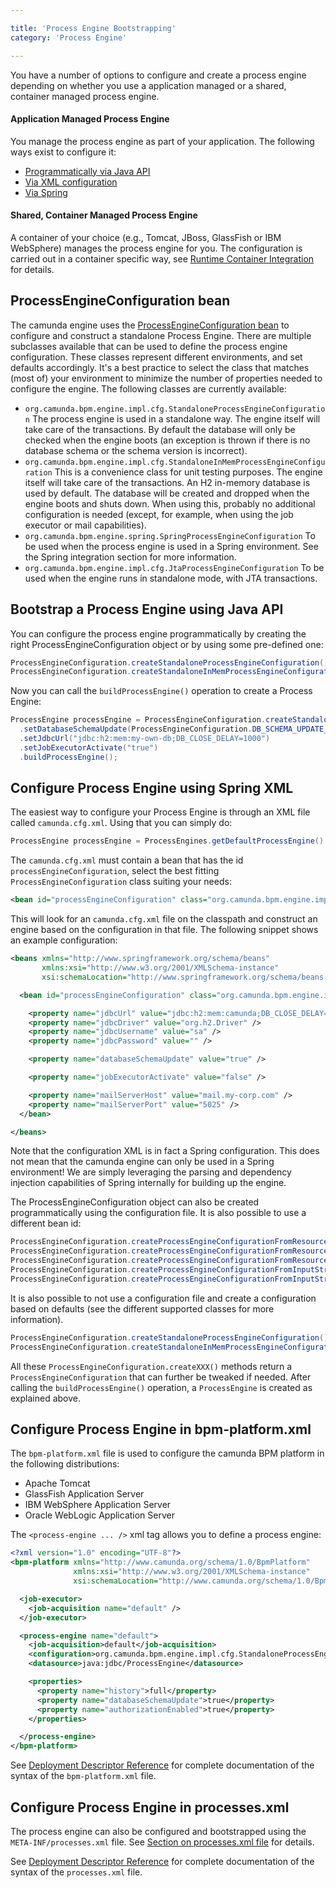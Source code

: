 ```yaml
---

title: 'Process Engine Bootstrapping'
category: 'Process Engine'

---
```



You have a number of options to configure and create a process engine depending on whether you use a application managed or a shared, container managed process engine.

#### Application Managed Process Engine

You manage the process engine as part of your application. The following ways exist to configure it:

*   [Programmatically via Java API](ref:#process-engine-process-engine-bootstrapping-bootstrap-a-process-engine-using-java-api)
*   [Via XML configuration](ref:#process-engine-process-engine-bootstrapping-configure-process-engine-using-spring-xml)
*   [Via Spring](ref:#spring-framework-integration)

#### Shared, Container Managed Process Engine

A container of your choice (e.g., Tomcat, JBoss, GlassFish or IBM WebSphere) manages the process engine for you. The configuration is carried out in a container specific way, see [Runtime Container Integration](ref:#runtime-container-integration) for details.


## ProcessEngineConfiguration bean

The camunda engine uses the [ProcessEngineConfiguration bean](ref:/reference/javadoc/?org/camunda/bpm/engine/ProcessEngineConfiguration.html) to configure and construct a standalone Process Engine. There are multiple subclasses available that can be used to define the process engine configuration. These classes represent different environments, and set defaults accordingly. It's a best practice to select the class that matches (most of) your environment to minimize the number of properties needed to configure the engine. The following classes are currently available:

*   `org.camunda.bpm.engine.impl.cfg.StandaloneProcessEngineConfiguration` The process engine is used in a standalone way. The engine itself will take care of the transactions. By default the database will only be checked when the engine boots (an exception is thrown if there is no database schema or the schema version is incorrect).
*   `org.camunda.bpm.engine.impl.cfg.StandaloneInMemProcessEngineConfiguration` This is a convenience class for unit testing purposes. The engine itself will take care of the transactions. An H2 in-memory database is used by default. The database will be created and dropped when the engine boots and shuts down. When using this, probably no additional configuration is needed (except, for example, when using the job executor or mail capabilities).
*   `org.camunda.bpm.engine.spring.SpringProcessEngineConfiguration` To be used when the process engine is used in a Spring environment. See the Spring integration section for more information.
*   `org.camunda.bpm.engine.impl.cfg.JtaProcessEngineConfiguration` To be used when the engine runs in standalone mode, with JTA transactions.


## Bootstrap a Process Engine using Java API

You can configure the process engine programmatically by creating the right ProcessEngineConfiguration object or by using some pre-defined one:

```java
ProcessEngineConfiguration.createStandaloneProcessEngineConfiguration();
ProcessEngineConfiguration.createStandaloneInMemProcessEngineConfiguration();
```

Now you can call the `buildProcessEngine()` operation to create a Process Engine:

```java
ProcessEngine processEngine = ProcessEngineConfiguration.createStandaloneInMemProcessEngineConfiguration()
  .setDatabaseSchemaUpdate(ProcessEngineConfiguration.DB_SCHEMA_UPDATE_FALSE)
  .setJdbcUrl("jdbc:h2:mem:my-own-db;DB_CLOSE_DELAY=1000")
  .setJobExecutorActivate("true")
  .buildProcessEngine();
```


## Configure Process Engine using Spring XML

The easiest way to configure your Process Engine is through an XML file called `camunda.cfg.xml`. Using that you can simply do:

```java
ProcessEngine processEngine = ProcessEngines.getDefaultProcessEngine()
```

The `camunda.cfg.xml` must contain a bean that has the id `processEngineConfiguration`, select the best fitting `ProcessEngineConfiguration` class suiting your needs:

```xml
<bean id="processEngineConfiguration" class="org.camunda.bpm.engine.impl.cfg.StandaloneProcessEngineConfiguration">
```

This will look for an `camunda.cfg.xml` file on the classpath and construct an engine based on the configuration in that file. The following snippet shows an example configuration:

```xml
<beans xmlns="http://www.springframework.org/schema/beans"
       xmlns:xsi="http://www.w3.org/2001/XMLSchema-instance"
       xsi:schemaLocation="http://www.springframework.org/schema/beans http://www.springframework.org/schema/beans/spring-beans.xsd">

  <bean id="processEngineConfiguration" class="org.camunda.bpm.engine.impl.cfg.StandaloneProcessEngineConfiguration">

    <property name="jdbcUrl" value="jdbc:h2:mem:camunda;DB_CLOSE_DELAY=1000" />
    <property name="jdbcDriver" value="org.h2.Driver" />
    <property name="jdbcUsername" value="sa" />
    <property name="jdbcPassword" value="" />

    <property name="databaseSchemaUpdate" value="true" />

    <property name="jobExecutorActivate" value="false" />

    <property name="mailServerHost" value="mail.my-corp.com" />
    <property name="mailServerPort" value="5025" />
  </bean>

</beans>
```

Note that the configuration XML is in fact a Spring configuration. This does not mean that the camunda engine can only be used in a Spring environment! We are simply leveraging the parsing and dependency injection capabilities of Spring internally for building up the engine.

The ProcessEngineConfiguration object can also be created programmatically using the configuration file. It is also possible to use a different bean id:

```java
ProcessEngineConfiguration.createProcessEngineConfigurationFromResourceDefault();
ProcessEngineConfiguration.createProcessEngineConfigurationFromResource(String resource);
ProcessEngineConfiguration.createProcessEngineConfigurationFromResource(String resource, String beanName);
ProcessEngineConfiguration.createProcessEngineConfigurationFromInputStream(InputStream inputStream);
ProcessEngineConfiguration.createProcessEngineConfigurationFromInputStream(InputStream inputStream, String beanName);
```

It is also possible to not use a configuration file and create a configuration based on defaults (see the different supported classes for more information).

```java
ProcessEngineConfiguration.createStandaloneProcessEngineConfiguration();
ProcessEngineConfiguration.createStandaloneInMemProcessEngineConfiguration();
```

All these `ProcessEngineConfiguration.createXXX()` methods return a `ProcessEngineConfiguration` that can further be tweaked if needed. After calling the `buildProcessEngine()` operation, a `ProcessEngine` is created as explained above.


## Configure Process Engine in bpm-platform.xml

The `bpm-platform.xml` file is used to configure the camunda BPM platform in the following distributions:

*   Apache Tomcat
*   GlassFish Application Server
*   IBM WebSphere Application Server
*   Oracle WebLogic Application Server

The `<process-engine ... />` xml tag allows you to define a process engine:

```xml
<?xml version="1.0" encoding="UTF-8"?>
<bpm-platform xmlns="http://www.camunda.org/schema/1.0/BpmPlatform"
              xmlns:xsi="http://www.w3.org/2001/XMLSchema-instance"
              xsi:schemaLocation="http://www.camunda.org/schema/1.0/BpmPlatform http://www.camunda.org/schema/1.0/BpmPlatform">

  <job-executor>
    <job-acquisition name="default" />
  </job-executor>

  <process-engine name="default">
    <job-acquisition>default</job-acquisition>
    <configuration>org.camunda.bpm.engine.impl.cfg.StandaloneProcessEngineConfiguration</configuration>
    <datasource>java:jdbc/ProcessEngine</datasource>

    <properties>
      <property name="history">full</property>
      <property name="databaseSchemaUpdate">true</property>
      <property name="authorizationEnabled">true</property>
    </properties>

  </process-engine>
</bpm-platform>
```

See [Deployment Descriptor Reference](ref:/api-references/deployment-descriptors/#descriptors-bpm-platformxml) for complete documentation of the syntax of the `bpm-platform.xml` file.


## Configure Process Engine in processes.xml

The process engine can also be configured and bootstrapped using the `META-INF/processes.xml` file. See [Section on processes.xml file](ref:#process-applications-the-processesxml-deployment-descriptor) for details.

See [Deployment Descriptor Reference](ref:/api-references/deployment-descriptors/#descriptors-processesxml) for complete documentation of the syntax of the `processes.xml` file.
